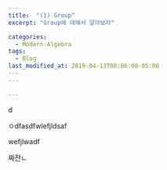 ```yaml
---
title:  "(1) Group"
excerpt: "Group에 대해서 알아보자"

categories:
  - Modern-Algebra
tags:
  - Blog
last_modified_at: 2019-04-13T08:06:00-05:00
​---
​---

---
```




d

ㅇdfasdfwlefjldsaf





wefjlwadf

쨔쟌ㄴ